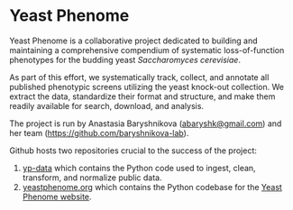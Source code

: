 # Yeast Phenome

Yeast Phenome is a collaborative project dedicated to building and maintaining a comprehensive compendium of systematic loss-of-function phenotypes for the budding yeast *Saccharomyces cerevisiae*.

As part of this effort, we systematically track, collect, and annotate all published phenotypic screens utilizing the yeast knock-out collection. We extract the data, standardize their format and structure, and make them readily available for search, download, and analysis. 

The project is run by Anastasia Baryshnikova (<abaryshk@gmail.com>) and her team (<https://github.com/baryshnikova-lab>).

Github hosts two repositories crucial to the success of the project:

1. [yp-data](https://github.com/yeastphenome/yp-data) which contains the Python code used to ingest, clean, transform, and normalize public data.
2. [yeastphenome.org](https://github.com/yeastphenome/yeastphenome.org) which contains the Python codebase for the [Yeast Phenome website](www.yeastphenome.org).

